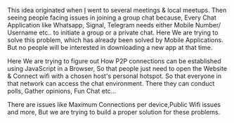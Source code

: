 This idea originated when [I](https://github.com/hariprasd) went to several meetings & local meetups. Then seeing people facing issues in joining a group chat because, Every Chat Application like Whatsapp, Signal, Telegram needs either Mobile Number/ Username etc.. to initiate a group or a private chat. 
Here We are trying to solve this problem, which has already been solved by Mobile Applications. But no people will be interested in downloading a new app at that time.

Here We are trying to figure out How P2P connections can be established using JavaScript in a Browser, So that people just need to open the Website & Connect wifi with a chosen host's personal hotspot. So that everyone in that network can access the chat environment. There they can conduct polls, Gather opinions, Fun Chat etc...

There are issues like Maximum Connections per device,Public Wifi issues and more, But we are trying to build a proper solution for these problems.
